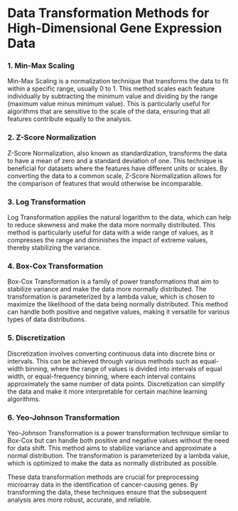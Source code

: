 
# Data Transformation Methods for High-Dimensional Gene Expression Data

### 1. Min-Max Scaling
Min-Max Scaling is a normalization technique that transforms the data to fit within a specific range, usually 0 to 1. This method scales each feature individually by subtracting the minimum value and dividing by the range (maximum value minus minimum value). This is particularly useful for algorithms that are sensitive to the scale of the data, ensuring that all features contribute equally to the analysis.

### 2. Z-Score Normalization
Z-Score Normalization, also known as standardization, transforms the data to have a mean of zero and a standard deviation of one. This technique is beneficial for datasets where the features have different units or scales. By converting the data to a common scale, Z-Score Normalization allows for the comparison of features that would otherwise be incomparable.

### 3. Log Transformation
Log Transformation applies the natural logarithm to the data, which can help to reduce skewness and make the data more normally distributed. This method is particularly useful for data with a wide range of values, as it compresses the range and diminishes the impact of extreme values, thereby stabilizing the variance.

### 4. Box-Cox Transformation
Box-Cox Transformation is a family of power transformations that aim to stabilize variance and make the data more normally distributed. The transformation is parameterized by a lambda value, which is chosen to maximize the likelihood of the data being normally distributed. This method can handle both positive and negative values, making it versatile for various types of data distributions.

### 5. Discretization
Discretization involves converting continuous data into discrete bins or intervals. This can be achieved through various methods such as equal-width binning, where the range of values is divided into intervals of equal width, or equal-frequency binning, where each interval contains approximately the same number of data points. Discretization can simplify the data and make it more interpretable for certain machine learning algorithms.

### 6. Yeo-Johnson Transformation
Yeo-Johnson Transformation is a power transformation technique similar to Box-Cox but can handle both positive and negative values without the need for data shift. This method aims to stabilize variance and approximate a normal distribution. The transformation is parameterized by a lambda value, which is optimized to make the data as normally distributed as possible.

These data transformation methods are crucial for preprocessing microarray data in the identification of cancer-causing genes. By transforming the data, these techniques ensure that the subsequent analysis ares more robust, accurate, and reliable.
